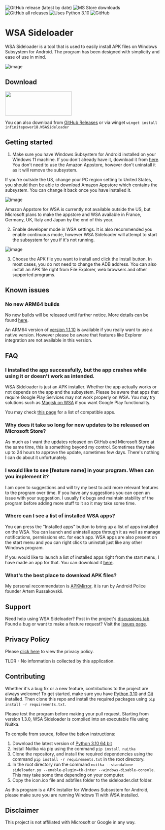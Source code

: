 ![GitHub release (latest by date)](https://img.shields.io/github/v/release/infinitepower18/wsa-sideloader)
![MS Store downloads](https://img.shields.io/badge/ms%20store%20downloads-10k%2B-brightgreen)
![GitHub all releases](https://img.shields.io/github/downloads/infinitepower18/WSA-Sideloader/total?label=github%20downloads)
![Uses Python 3.10](https://img.shields.io/badge/python-3.10-yellow)
![GitHub](https://img.shields.io/github/license/infinitepower18/wsa-sideloader)

# WSA Sideloader
WSA Sideloader is a tool that is used to easily install APK files on Windows Subsystem for Android. The program has been designed with simplicity and ease of use in mind.

![image](https://user-images.githubusercontent.com/44692189/172241903-a66b7d9f-0692-4178-81e4-561e3978ed9b.png)

## Download

<p><a href="https://www.microsoft.com/store/apps/9NMFSJB25QJR?cid=ghreadme">
<img src="https://getbadgecdn.azureedge.net/images/English_L.png" width="216" height="78">
</a></p>

You can also download from [GitHub Releases](https://github.com/infinitepower18/WSA-Sideloader/releases) or via winget `winget install infinitepower18.WSASideloader`
                
## Getting started

1. Make sure you have Windows Subsystem for Android installed on your Windows 11 machine. If you don't already have it, download it from [here](https://aka.ms/AmazonAppstore). You don't need to use the Amazon Appstore, however don't uninstall it as it will remove the subsystem.

If you're outside the US, change your PC region setting to United States, you should then be able to download Amazon Appstore which contains the subsystem. You can change it back once you have installed it.

![image](https://user-images.githubusercontent.com/44692189/173249543-1a96679f-0773-4e41-8ddc-10e71ae189c2.png)

Amazon Appstore for WSA is currently not available outside the US, but Microsoft plans to make the appstore and WSA available in France, Germany, UK, Italy and Japan by the end of this year.

2. Enable developer mode in WSA settings. It is also recommended you enable continuous mode, however WSA Sideloader will attempt to start the subsystem for you if it's not running.

![image](https://user-images.githubusercontent.com/44692189/182655019-5cd310c6-8bbd-43b6-a60b-ebd35c12748c.png)

3. Choose the APK file you want to install and click the Install button. In most cases, you do not need to change the ADB address. You can also install an APK file right from File Explorer, web browsers and other supported programs.

## Known issues

### No new ARM64 builds
No new builds will be released until further notice. More details can be found [here](https://github.com/infinitepower18/WSA-Sideloader/discussions/30).

An ARM64 version of [version 1.1.10](https://github.com/infinitepower18/WSA-Sideloader/releases/tag/v1.1.10) is available if you really want to use a native version. However please be aware that features like Explorer integration are not available in this version.

## FAQ

### I installed the app successfully, but the app crashes while using it or doesn't work as intended.
WSA Sideloader is just an APK installer. Whether the app actually works or not depends on the app and the subsystem. Please be aware that apps that require Google Play Services may not work properly on WSA. You may try solutions such as [Magisk on WSA](https://github.com/LSPosed/MagiskOnWSA) if you want Google Play functionality.

You may check [this page](https://github.com/riverar/wsa-app-compatibility) for a list of compatible apps.

### Why does it take so long for new updates to be released on Microsoft Store?
As much as I want the updates released on GitHub and Microsoft Store at the same time, this is something beyond my control. Sometimes they take up to 24 hours to approve the update, sometimes few days. There's nothing I can do about it unfortunately.

### I would like to see [feature name] in your program. When can you implement it?
I am open to suggestions and will try my best to add more relevant features to the program over time. If you have any suggestions you can open an issue with your suggestion. I usually fix bugs and maintain stability of the program before adding more stuff to it so it may take some time.

### Where can I see a list of installed WSA apps?
You can press the "Installed apps" button to bring up a list of apps installed on the WSA. You can launch and uninstall apps through it as well as manage notifications, permissions etc. for each app. WSA apps are also present on the start menu and you can right click to uninstall just like any other Windows program.

If you would like to launch a list of installed apps right from the start menu, I have made an app for that. You can download it [here](https://github.com/infinitepower18/WSA-InstalledApps).

### What's the best place to download APK files?
My personal recommendaton is [APKMirror](https://www.apkmirror.com/), it is run by Android Police founder Artem Russakovskii.

## Support

Need help using WSA Sideloader? Post in the project's [discussions tab](https://github.com/infinitepower18/WSA-Sideloader/discussions). Found a bug or want to make a feature request? Visit the [issues page](https://github.com/infinitepower18/WSA-Sideloader/issues).

## Privacy Policy

Please [click here](https://ahnafmahmud.me/apps/WSA-Sideloader/PrivacyPolicy.html) to view the privacy policy.

TLDR - No information is collected by this application.

## Contributing

Whether it's a bug fix or a new feature, contributions to the project are always welcome! To get started, make sure you have [Python 3.10](https://www.python.org/downloads/windows/) and [Git](https://gitforwindows.org/) installed. Then clone this repo and install the required packages using `pip install -r requirements.txt`.

Please test the program before making your pull request. Starting from version 1.3.0, WSA Sideloader is compiled into an executable file using Nuitka.

To compile from source, follow the below instructions:

1. Download the latest version of [Python 3.10 64 bit](https://www.python.org/downloads/windows/)
2. Install Nuitka via pip using the command `pip install nuitka`
3. Clone the repository, and install the required dependencies using the command `pip install -r requirements.txt` in the root directory.
4. In the root directory run the command `nuitka --standalone sideloader.py --enable-plugin=tk-inter --windows-disable-console`. This may take some time depending on your computer.
5. Copy the icon.ico file and adbfiles folder to the sideloader.dist folder.

As this program is a APK installer for Windows Subsystem for Android, please make sure you are running Windows 11 with WSA installed.

## Disclaimer
This project is not affiliated with Microsoft or Google in any way.
